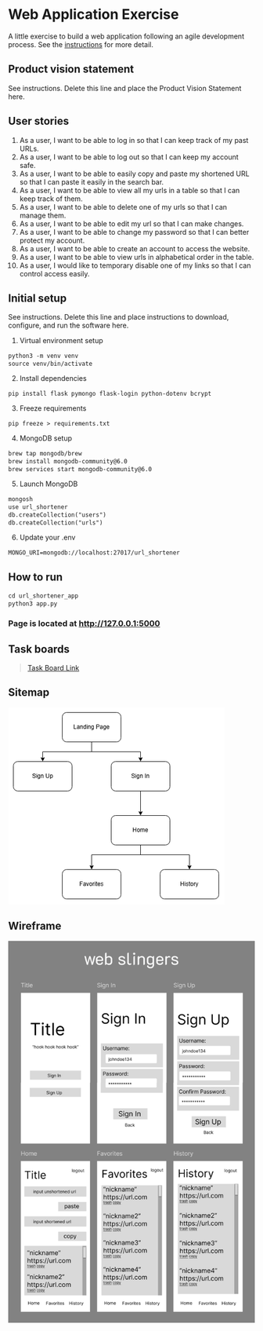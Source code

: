 # Web Application Exercise

A little exercise to build a web application following an agile development process. See the [instructions](instructions.md) for more detail.

## Product vision statement

See instructions. Delete this line and place the Product Vision Statement here.

## User stories

1. As a user, I want to be able to log in so that I can keep track of my past URLs.
2. As a user, I want to be able to log out so that I can keep my account safe.
3. As a user, I want to be able to easily copy and paste my shortened URL so that I can paste it easily  in the search bar.
4. As a user, I want to be able to view all my urls in a table so that I can keep track of them.
5. As a user, I want to be able to delete one of my urls so that I can manage them.
6. As a user, I want to be able to edit my url so that I can make changes.
7. As a user, I want to be able to change my password so that I can better protect my account.
8. As a user, I want to be able to create an account to access the website.
9. As a user, I want to be able to view urls in alphabetical order in the table.
10. As a user, I would like to temporary disable one of my links so that I can control access easily.

## Initial setup

See instructions. Delete this line and place instructions to download, configure, and run the software here.

1. Virtual environment setup
```
python3 -m venv venv
source venv/bin/activate
```

2. Install dependencies
```
pip install flask pymongo flask-login python-dotenv bcrypt
```

3. Freeze requirements
```
pip freeze > requirements.txt
```

4. MongoDB setup
```
brew tap mongodb/brew
brew install mongodb-community@6.0
brew services start mongodb-community@6.0
```

5. Launch MongoDB
```
mongosh
use url_shortener
db.createCollection("users")
db.createCollection("urls")
```

6. Update your .env
```
MONGO_URI=mongodb://localhost:27017/url_shortener
```


## How to run
```
cd url_shortener_app
python3 app.py
```

### Page is located at http://127.0.0.1:5000


## Task boards

>[Task Board Link](https://github.com/orgs/software-students-spring2025/projects/7)

## Sitemap

![Sitemap](images/webslingers_Sitemap.drawio.png)


## Wireframe
![Wireframe](images/webslingersWireframe.png)